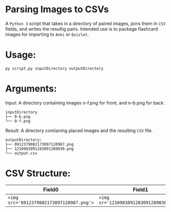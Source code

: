 # Parsing Images to CSVs

A `Python 3` script that takes in a directory of paired images, joins them in `CSV` fields, and writes the resultig pairs. Intended use is to package flashcard images for importing to `Anki` or `Quizlet`.

# Usage:
`py script.py inputDirectory outputDirectory`

# Arguments:
Input:
A directory containing images n-f.png for front, and n-b.png for back.
```
inputDirectory
├── 0-b.png
└── 0-f.png
```

Result:
A directory contianing placed images and the resulting `CSV` file.
```
outputDirectory:
├── 0912379082173097120987.png
├── 1210983091283091289030.png
└── output.csv
```

# CSV Structure:
Field0 | Field1
--- | ---
 | `<img src='0912379082173097120987.png'>` | `<img sr='1210983091283091289030.png'>`
